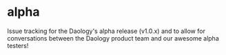 # alpha
Issue tracking for the Daology's alpha release (v1.0.x) and to allow for conversations between the Daology product team and our awesome alpha testers!
